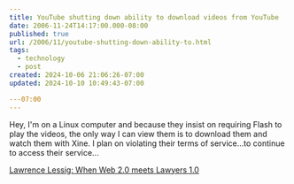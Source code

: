 ```yaml
---
title: YouTube shutting down ability to download videos from YouTube
date: 2006-11-24T14:17:00.000-08:00
published: true
url: /2006/11/youtube-shutting-down-ability-to.html
tags:
  - technology
  - post
created: 2024-10-06 21:06:26-07:00
updated: 2024-10-10 10:49:43-07:00

---07:00
---
```


Hey, I'm on a Linux computer and because they insist on requiring Flash to play the videos, the only way I can view them is to download them and watch them with Xine. I plan on violating their terms of service...to continue to access their service...  
  
[Lawrence Lessig: When Web 2.0 meets Lawyers 1.0](http://www.lessig.org/blog/archives/003604.shtml)